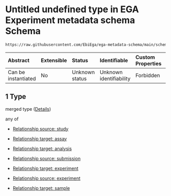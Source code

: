 # Untitled undefined type in EGA Experiment metadata schema Schema

```txt
https://raw.githubusercontent.com/EbiEga/ega-metadata-schema/main/schemas/EGA.experiment.json#/properties/experiment_relationships/items/allOf/1/anyOf/0/allOf/1
```



| Abstract            | Extensible | Status         | Identifiable            | Custom Properties | Additional Properties | Access Restrictions | Defined In                                                                           |
| :------------------ | :--------- | :------------- | :---------------------- | :---------------- | :-------------------- | :------------------ | :----------------------------------------------------------------------------------- |
| Can be instantiated | No         | Unknown status | Unknown identifiability | Forbidden         | Allowed               | none                | [EGA.experiment.json\*](../../../schemas/EGA.experiment.json "open original schema") |

## 1 Type

merged type ([Details](ega-9-properties-experiment-relationships-items-allof-relationship-constraints-for-an-experiment-anyof-allowed-relationships-of-type-referenced_by-main-ones-allof-1.md))

any of

*   [Relationship source: study](ega-12-definitions-relationship-source-study.md "check type definition")

*   [Relationship target: assay](ega-12-definitions-relationship-target-assay.md "check type definition")

*   [Relationship target: analysis](ega-12-definitions-relationship-target-analysis.md "check type definition")

*   [Relationship source: submission](ega-12-definitions-relationship-source-submission.md "check type definition")

*   [Relationship target: experiment](ega-12-definitions-relationship-target-experiment.md "check type definition")

*   [Relationship source: experiment](ega-12-definitions-relationship-source-experiment.md "check type definition")

*   [Relationship target: sample](ega-12-definitions-relationship-target-sample.md "check type definition")
